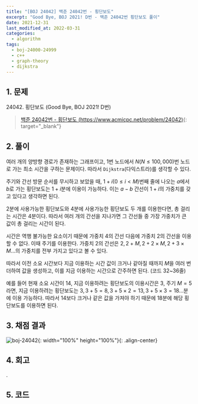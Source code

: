 ```yaml
---
title: "[BOJ 24042] 백준 24042번 - 횡단보도"
excerpt: "Good Bye, BOJ 2021! D번 - 백준 24042번 횡단보도 풀이"
date: 2021-12-31
last_modified_at: 2022-03-31
categories:
  - algorithm
tags:
  - boj-24000-24999
  - c++
  - graph-theory
  - dijkstra
---
```


## 1. 문제
$24042$. 횡단보도 (Good Bye, BOJ 2021! D번)

> [백준 24042번 - 횡단보도 (https://www.acmicpc.net/problem/24042)](https://www.acmicpc.net/problem/24042){: target="_blank"}

## 2. 풀이

여러 개의 양방향 경로가 존재하는 그래프이고, $1$번 노드에서 $N(N\leq 100,000)$번 노드로 가는 최소 시간을 구하는 문제이다. 따라서 `Dijkstra`(다익스트라)를 생각할 수 있다.

주기와 간선 방문 순서를 무시하고 보았을 때, $1+i(0\leq i\lt M)$번째 줄에 나오는 $a$에서 $b$로 가는 횡단보도는 $1+i$분에 이용이 가능하다. 이는 $a-b$ 간선이 $1+i$의 가중치를 갖고 있다고 생각하면 된다. 

$2$분에 사용가능한 횡단보도와 $4$분에 사용가능한 횡단보도 두 개를 이용한다면, 총 걸리는 시간은 $4$분이다. 따라서 여러 개의 간선을 지나가면 그 간선들 중 가장 가중치가 큰 값이 총 걸리는 시간이 된다.

시간은 역행 불가능한 요소이기 때문에 가중치 $4$의 간선 다음에 가중치 $2$의 간선을 이용할 수 없다. 이때 주기를 이용한다. 가중치 $2$의 간선은 $2,\, 2+M,\, 2+2\times M,\, 2+3\times M...$의 가중치를 전부 가지고 있다고 볼 수 있다. 

따라서 이전 소요 시간보다 지금 이용하는 시간 값이 크거나 같아질 때까지 $M$을 여러 번 더하여 값을 생성하고, 이를 지금 이용하는 시간으로 간주하면 된다. (코드 32~36줄)

예를 들어 현재 소요 시간이 $14$, 지금 이용하려는 횡단보도의 이용시간은 $3$, 주기 $M=5$라면, 지금 이용하려는 횡단보도는 $3,\, 3+5=8,\, 3+5\times 2=13,\, 3+5\times 3=18...$분에 이용 가능하다. 따라서 $14$보다 크거나 같은 값을 가져야 하기 때문에 $18$분에 해당 횡단보도를 이용하면 된다.

## 3. 채점 결과

![boj-24042](https://user-images.githubusercontent.com/30232837/160977445-dd9ecdc9-44e8-4fb0-8d8a-a4e16d11d121.png "boj-24042"){: width="100%" height="100%"}{: .align-center}

## 4. 회고

.

## 5. 코드

<script src="https://gist.github.com/BurningFalls/5d7934d891bef5567d542047e5d09c0a.js"></script>